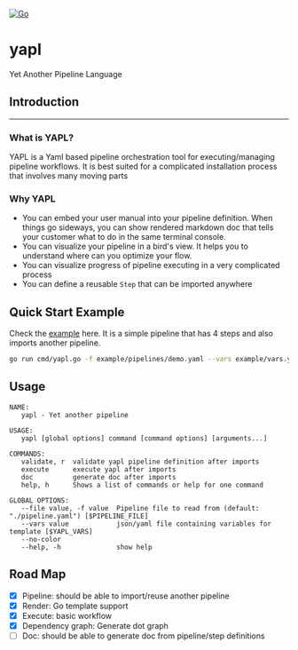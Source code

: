[![Go](https://github.com/Cray-HPE/yapl/actions/workflows/go.yml/badge.svg)](https://github.com/Cray-HPE/yapl/actions/workflows/go.yml)
# yapl
Yet Another Pipeline Language

## Introduction
----
### What is YAPL?

YAPL is a Yaml based pipeline orchestration tool for executing/managing pipeline workflows. It is best suited for a complicated installation process that involves many moving parts

### Why YAPL

- You can embed your user manual into your pipeline definition. When things go sideways, you can show rendered markdown doc that tells your customer what to do in the same terminal console.
- You can visualize your pipeline in a bird's view. It helps you to understand where can you optimize your flow.
- You can visualize progress of pipeline executing in a very complicated process
- You can define a reusable `Step` that can be imported anywhere

## Quick Start Example

Check the [example](example/pipelines/demo.yaml) here.  It is a simple pipeline that has 4 steps and also imports another pipeline.

```bash
go run cmd/yapl.go -f example/pipelines/demo.yaml --vars example/vars.yaml execute
```

## Usage
```
NAME:
   yapl - Yet another pipeline

USAGE:
   yapl [global options] command [command options] [arguments...]

COMMANDS:
   validate, r  validate yapl pipeline definition after imports
   execute      execute yapl after imports
   doc          generate doc after imports
   help, h      Shows a list of commands or help for one command

GLOBAL OPTIONS:
   --file value, -f value  Pipeline file to read from (default: "./pipeline.yaml") [$PIPELINE_FILE]
   --vars value            json/yaml file containing variables for template [$YAPL_VARS]
   --no-color              
   --help, -h              show help
```
## Road Map
- [x] Pipeline: should be able to import/reuse another pipeline
- [x] Render: Go template support
- [x] Execute: basic workflow
- [x] Dependency graph: Generate dot graph
- [ ] Doc: should be able to generate doc from pipeline/step definitions
